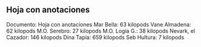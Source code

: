 ## Hoja con anotaciones
Documento: Hoja con anotaciones
Mar Bella: 63 kilopods
Vane Almadena: 62 kilopods
M.O. Serebro: 27 kilopods
M.O. Logía G.: 38 kilopods
Nevark, el Cazador: 146 kilopods
Dina Tapia: 659 kilopods
Seb Hultura: 7 kilopods
